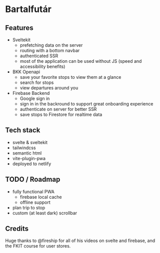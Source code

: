 # Bartalfutár

## Features

- Sveltekit
	- prefetching data on the server
	- routing with a bottom navbar
	- authenticated SSR
	- most of the application can be used without JS (speed and accessibility benefits)
- BKK Openapi
	- save your favorite stops to view them at a glance
	- search for stops
	- view departures around you
- Firebase Backend
	- Google sign in
	- sign in in the backround to support great onboarding experience
	- authenticate on server for better SSR
	- save stops to Firestore for realtime data

## Tech stack

- svelte & sveltekit
- tailwindcss
- semantic html
- vite-plugin-pwa
- deployed to netlify

## TODO / Roadmap

- fully functional PWA
  - firebase local cache
  - offline support
- plan trip to stop
- custom (at least dark) scrollbar

## Credits

Huge thanks to @fireship for all of his videos on svelte and firebase, and the FKIT course for user stores.
